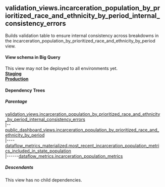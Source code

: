 ## validation_views.incarceration_population_by_prioritized_race_and_ethnicity_by_period_internal_consistency_errors
 Builds validation table to ensure internal consistency across breakdowns in the
 incarceration_population_by_prioritized_race_and_ethnicity_by_period view.

#### View schema in Big Query
This view may not be deployed to all environments yet.<br/>
[**Staging**](https://console.cloud.google.com/bigquery?pli=1&p=recidiviz-staging&page=table&project=recidiviz-staging&d=validation_views&t=incarceration_population_by_prioritized_race_and_ethnicity_by_period_internal_consistency_errors)
<br/>
[**Production**](https://console.cloud.google.com/bigquery?pli=1&p=recidiviz-123&page=table&project=recidiviz-123&d=validation_views&t=incarceration_population_by_prioritized_race_and_ethnicity_by_period_internal_consistency_errors)
<br/>

#### Dependency Trees

##### Parentage
[validation_views.incarceration_population_by_prioritized_race_and_ethnicity_by_period_internal_consistency_errors](../validation_views/incarceration_population_by_prioritized_race_and_ethnicity_by_period_internal_consistency_errors.md) <br/>
|--[public_dashboard_views.incarceration_population_by_prioritized_race_and_ethnicity_by_period](../public_dashboard_views/incarceration_population_by_prioritized_race_and_ethnicity_by_period.md) <br/>
|----[dataflow_metrics_materialized.most_recent_incarceration_population_metrics_included_in_state_population](../dataflow_metrics_materialized/most_recent_incarceration_population_metrics_included_in_state_population.md) <br/>
|------[dataflow_metrics.incarceration_population_metrics](../../metrics/incarceration/incarceration_population_metrics.md) <br/>


##### Descendants
This view has no child dependencies.
